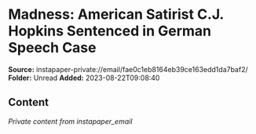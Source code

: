# Madness: American Satirist C.J. Hopkins Sentenced in German Speech Case

**Source:** instapaper-private://email/fae0c1eb8164eb39ce163edd1da7baf2/
**Folder:** Unread
**Added:** 2023-08-22T09:08:40




## Content
*Private content from instapaper_email*
